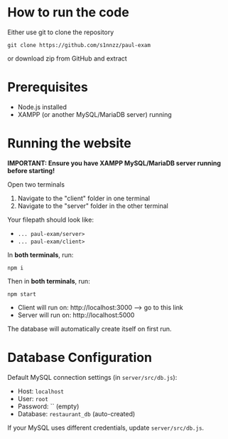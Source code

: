 # How to run the code

Either use git to clone the repository

```
git clone https://github.com/s1nnzz/paul-exam
```

or download zip from GitHub and extract

# Prerequisites

-   Node.js installed
-   XAMPP (or another MySQL/MariaDB server) running

# Running the website

**IMPORTANT: Ensure you have XAMPP MySQL/MariaDB server running before starting!**

Open two terminals

1. Navigate to the "client" folder in one terminal
2. Navigate to the "server" folder in the other terminal

Your filepath should look like:

-   `... paul-exam/server>`
-   `... paul-exam/client>`

In **both terminals**, run:

```
npm i
```

Then in **both terminals**, run:

```
npm start
```

-   Client will run on: http://localhost:3000 --> go to this link
-   Server will run on: http://localhost:5000

The database will automatically create itself on first run.

# Database Configuration

Default MySQL connection settings (in `server/src/db.js`):

-   Host: `localhost`
-   User: `root`
-   Password: `` (empty)
-   Database: `restaurant_db` (auto-created)

If your MySQL uses different credentials, update `server/src/db.js`.
